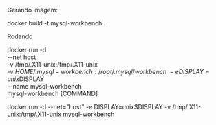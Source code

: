 Gerando imagem:

docker build -t mysql-workbench .

Rodando

docker run -d  \
     --net host \
     -v /tmp/.X11-unix:/tmp/.X11-unix \
     -v $HOME/.mysql-workbench:/root/.mysql/workbench \
     -e DISPLAY=unix$DISPLAY \
    --name mysql-workbench \
     mysql-workbench [COMMAND]



docker run -d --net="host" -e DISPLAY=unix$DISPLAY -v /tmp/.X11-unix:/tmp/.X11-unix mysql-workbench 
